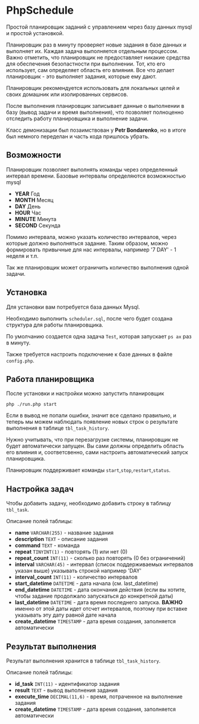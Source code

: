 # PhpSchedule
Простой планировщик заданий с управлением через базу данных mysql и простой установкой.

Планировщик раз в минуту проверяет новые задания в базе данных и выполняет их. 
Каждая задача выполняется отдельным процессом. Важно отметить, что планировщик не 
предоставляет никакие средства для обеспечения безопастности при выполнении.
Тот, кто его использует, сам определяет область его влияния. 
Все что делает планировщик - это выполняет задания, которые ему дают.

Планировщик рекомендуется использовать для локальных целей и своих домашник или изолированных сервисов.

После выполнения планировщик записывает данные о выполнении в базу (вывод задачи и время выполнения),
что позволяет полноценно отследить работу планировщика и выполнение задачи.

Класс демонизации был позаимствован у **Petr Bondarenko**,
но в итоге был немного переделан и часть кода пришлось убрать.

## Возможности
Планировщик позволяет выполнять команды через определенный интервал времени.
Базовые интервалы определяются возможностью mysql 

* **YEAR** Год
* **MONTH** Месяц
* **DAY** День
* **HOUR** Час
* **MINUTE** Минута
* **SECOND** Секунда

Помимо интервала, можно указать количество интервалов, через которые должно выполняться
задание. Таким образом, можно формировать привычные для нас интервалы, 
например '7 DAY' - 1 неделя и т.п.

Так же планировщик может ограничить количество выполнения одной задачи. 

## Установка

Для установки вам потребуется база данных Mysql. 

Необходимо выполнить `scheduler.sql`, после чего будет создана структура для работы планировщика.

По умолчанию создается одна задача `Test`, которая запускает `ps ax` раз в минуту.

Также требуется настроить подключение к базе данных в файле `config.php`.

## Работа планировщика
После установки и настройки можно запустить планировщик 
```
php ./run.php start
```

Если в вывод не попали ошибки, значит все сделано правильно, и теперь мы можем
наблюдать появление новых строк о результате выполнения в таблице `tbl_task_history`.

Нужно учитывать, что при перезагрузке системы, планировщик не будет автоматически запущен. 
Вы сами должны определить область его влияния и, соответсвенно, сами настроить автоматический запуск планировщика.
 
Планировщик поддерживает команды `start`,`stop`,`restart`,`status`.
 
## Настройка задач

Чтобы добавить задачу, необходимо добавить строку в таблицу `tbl_task`.

Описание полей таблицы:

* **name**              `VARCHAR(255)`  - название задания 
* **description**       `TEXT`          - описание задания
* **command**           `TEXT`          - команда 
* **repeat**            `TINYINT(1)`    - повторять (1) или нет (0)
* **repeat_count**      `INT(11)`       - сколько раз повторять (0 без ограничений)
* **interval**          `VARCHAR(45)`   - интервал (список поддерживаемых интервалов указан выше) указывать строкой например 'DAY'
* **interval_count**    `INT(11)`       - количество интервалов
* **start_datetime**    `DATETIME`      - дата начала (см. last_datetime)
* **end_datetime**      `DATETIME`      - дата окончания действия (если вы хотите, чтобы задание продолжало запускаться до конкретной даты)
* **last_datetime**     `DATETIME`      - дата время последнего запуска. **ВАЖНО** именно от этой даты идет отсчет интервалов, поэтому при вставке указывать эту дату равной дате начала
* **create_datetime**   `TIMESTAMP`     - дата время создания, заполняется автоматически 

## Результат выполнения

Результат выполнения хранится в таблице `tbl_task_history`.

Описание полей таблицы:
* **id_task**           `INT(11)`       - идентификатор задания
* **result**            `TEXT`          - вывод выполнения задания
* **execute_time**      `DECIMAL(11,6)` - время, потраченное на выполнение задания
* **create_datetime**   `TIMESTAMP`     - дата время создания, заполняется автоматически 
